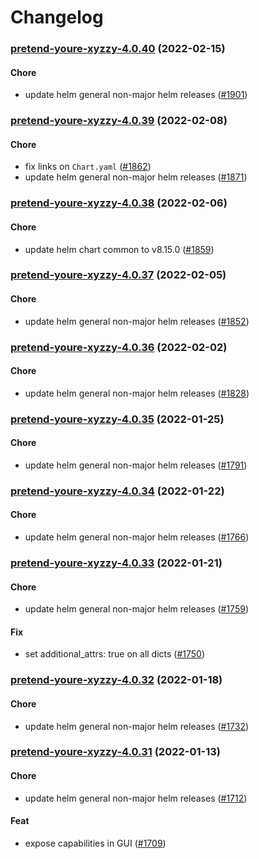 # Changelog<br>


<a name="pretend-youre-xyzzy-4.0.40"></a>
### [pretend-youre-xyzzy-4.0.40](https://github.com/truecharts/apps/compare/pretend-youre-xyzzy-4.0.39...pretend-youre-xyzzy-4.0.40) (2022-02-15)

#### Chore

* update helm general non-major helm releases ([#1901](https://github.com/truecharts/apps/issues/1901))



<a name="pretend-youre-xyzzy-4.0.39"></a>
### [pretend-youre-xyzzy-4.0.39](https://github.com/truecharts/apps/compare/pretend-youre-xyzzy-4.0.38...pretend-youre-xyzzy-4.0.39) (2022-02-08)

#### Chore

* fix links on `Chart.yaml` ([#1862](https://github.com/truecharts/apps/issues/1862))
* update helm general non-major helm releases ([#1871](https://github.com/truecharts/apps/issues/1871))



<a name="pretend-youre-xyzzy-4.0.38"></a>
### [pretend-youre-xyzzy-4.0.38](https://github.com/truecharts/apps/compare/pretend-youre-xyzzy-4.0.37...pretend-youre-xyzzy-4.0.38) (2022-02-06)

#### Chore

* update helm chart common to v8.15.0 ([#1859](https://github.com/truecharts/apps/issues/1859))



<a name="pretend-youre-xyzzy-4.0.37"></a>
### [pretend-youre-xyzzy-4.0.37](https://github.com/truecharts/apps/compare/pretend-youre-xyzzy-4.0.36...pretend-youre-xyzzy-4.0.37) (2022-02-05)

#### Chore

* update helm general non-major helm releases ([#1852](https://github.com/truecharts/apps/issues/1852))



<a name="pretend-youre-xyzzy-4.0.36"></a>
### [pretend-youre-xyzzy-4.0.36](https://github.com/truecharts/apps/compare/pretend-youre-xyzzy-4.0.35...pretend-youre-xyzzy-4.0.36) (2022-02-02)

#### Chore

* update helm general non-major helm releases ([#1828](https://github.com/truecharts/apps/issues/1828))



<a name="pretend-youre-xyzzy-4.0.35"></a>
### [pretend-youre-xyzzy-4.0.35](https://github.com/truecharts/apps/compare/pretend-youre-xyzzy-4.0.34...pretend-youre-xyzzy-4.0.35) (2022-01-25)

#### Chore

* update helm general non-major helm releases ([#1791](https://github.com/truecharts/apps/issues/1791))



<a name="pretend-youre-xyzzy-4.0.34"></a>
### [pretend-youre-xyzzy-4.0.34](https://github.com/truecharts/apps/compare/pretend-youre-xyzzy-4.0.33...pretend-youre-xyzzy-4.0.34) (2022-01-22)

#### Chore

* update helm general non-major helm releases ([#1766](https://github.com/truecharts/apps/issues/1766))



<a name="pretend-youre-xyzzy-4.0.33"></a>
### [pretend-youre-xyzzy-4.0.33](https://github.com/truecharts/apps/compare/pretend-youre-xyzzy-4.0.32...pretend-youre-xyzzy-4.0.33) (2022-01-21)

#### Chore

* update helm general non-major helm releases ([#1759](https://github.com/truecharts/apps/issues/1759))

#### Fix

* set additional_attrs: true on all dicts ([#1750](https://github.com/truecharts/apps/issues/1750))



<a name="pretend-youre-xyzzy-4.0.32"></a>
### [pretend-youre-xyzzy-4.0.32](https://github.com/truecharts/apps/compare/pretend-youre-xyzzy-4.0.31...pretend-youre-xyzzy-4.0.32) (2022-01-18)

#### Chore

* update helm general non-major helm releases ([#1732](https://github.com/truecharts/apps/issues/1732))



<a name="pretend-youre-xyzzy-4.0.31"></a>
### [pretend-youre-xyzzy-4.0.31](https://github.com/truecharts/apps/compare/pretend-youre-xyzzy-4.0.30...pretend-youre-xyzzy-4.0.31) (2022-01-13)

#### Chore

* update helm general non-major helm releases ([#1712](https://github.com/truecharts/apps/issues/1712))

#### Feat

* expose capabilities in GUI ([#1709](https://github.com/truecharts/apps/issues/1709))
